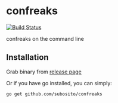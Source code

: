 # confreaks

[![Build Status](https://travis-ci.org/subosito/confreaks.svg)](https://travis-ci.org/subosito/confreaks)

confreaks on the command line

## Installation

Grab binary from [release page](https://github.com/subosito/confreaks/releases/latest)

Or if you have go installed, you can simply:

```
go get github.com/subosito/confreaks
```

